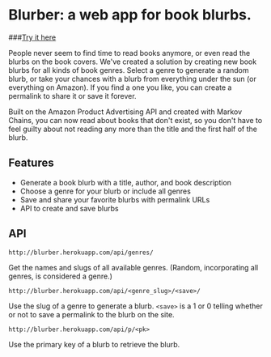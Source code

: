 # Blurber: a web app for book blurbs.

###[Try it here](http://blurber.herokuapp.com/)

People never seem to find time to read books anymore, or even read the blurbs on the book covers. We've created a solution by creating new book blurbs for all kinds of book genres. Select a genre to generate a random blurb, or take your chances with a blurb from everything under the sun (or everything on Amazon). If you find a one you like, you can create a permalink to share it or save it forever.

Built on the Amazon Product Advertising API and created with Markov Chains, you can now read about books that don't exist, so you don't have to feel guilty about not reading any more than the title and the first half of the blurb.

## Features

- Generate a book blurb with a title, author, and book description
- Choose a genre for your blurb or include all genres
- Save and share your favorite blurbs with permalink URLs
- API to create and save blurbs

## API

`http://blurber.herokuapp.com/api/genres/`

Get the names and slugs of all available genres. (Random, incorporating all genres, is considered a genre.)

`http://blurber.herokuapp.com/api/<genre_slug>/<save>/`

Use the slug of a genre to generate a blurb. `<save>` is a 1 or 0 telling whether or not to save a permalink to the blurb on the site.

`http://blurber.herokuapp.com/api/p/<pk>`

Use the primary key <pk> of a blurb to retrieve the blurb.
